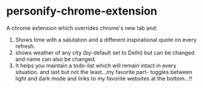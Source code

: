 # personify-chrome-extension
A chrome extension which overrides chrome's new tab and:
1) Shows time with a salutation and a different inspirational quote on every refresh.
2) shows weather of any city (by-default set to Delhi) but can be changed and name can also be changed.
3) It helps you maintain a todo-list which will remain intact in every situation.
and last but not the least...my favorite part- toggles between light and dark mode and links to my favorite websites at the bottom...!!
